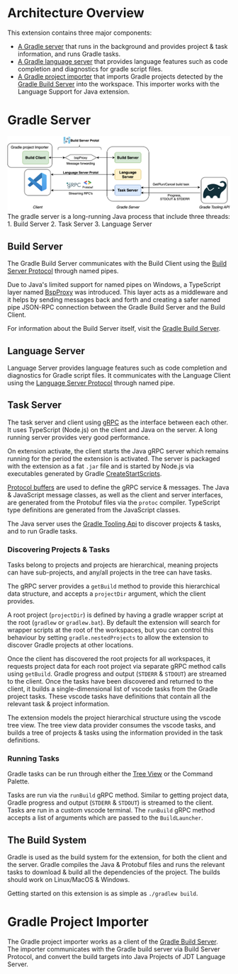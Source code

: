 # Architecture Overview

This extension contains three major components:
- [A Gradle server](./gradle-server) that runs in the background and provides project & task information, and runs Gradle tasks.
- [A Gradle language server](./gradle-language-server) that provides language features such as code completion and diagnostics for gradle script files.
- [A Gradle project importer](./extension/jdtls.ext/com.microsoft.gradle.bs.importer) that imports Gradle projects detected by the [Gradle Build Server](https://github.com/microsoft/build-server-for-gradle) into the workspace. This importer works with the Language Support for Java extension.

# Gradle Server

<img src="images/gradle-server-architecture.svg" />
The gradle server is a long-running Java process that include three threads: 1. Build Server 2. Task Server 3. Language Server

## Build Server
The Gradle Build Server communicates with the Build Client using the [Build Server Protocol](https://build-server-protocol.github.io/) through named pipes.

Due to Java's limited support for named pipes on Windows, a TypeScript layer named [BspProxy](./extension/src/bs/BspProxy.ts) was introduced. This layer acts as a middleware and it helps by sending messages back and forth and creating a safer named pipe JSON-RPC connection between the Gradle Build Server and the Build Client.

For information about the Build Server itself, visit the [Gradle Build Server](https://github.com/microsoft/build-server-for-gradle).

## Language Server
Language Server provides language features such as code completion and diagnostics for Gradle script files. It communicates with the Language Client using the [Language Server Protocol](https://microsoft.github.io/language-server-protocol/) through named pipe.

## Task Server
The task server and client using [gRPC](https://grpc.io/) as the interface between each other. It uses TypeScript (Node.js) on the client and Java on the server. A long running server provides very good performance.

On extension activate, the client starts the Java gRPC server which remains running for the period the extension is activated. The server is packaged with the extension as a fat `.jar` file and is started by Node.js via executables generated by Gradle [CreateStartScripts](https://docs.gradle.org/current/dsl/org.gradle.jvm.application.tasks.CreateStartScripts.html).

[Protocol buffers](https://developers.google.com/protocol-buffers) are used to define the gRPC service & messages. The Java & JavaScript message classes, as well as the client and server interfaces, are generated from the Protobuf files via the `protoc` compiler. TypeScript type definitions are generated from the JavaScript classes.

The Java server uses the [Gradle Tooling Api](https://docs.gradle.org/current/userguide/third_party_integration.html#embedding) to discover projects & tasks, and to run Gradle tasks.

### Discovering Projects & Tasks

Tasks belong to projects and projects are hierarchical, meaning projects can have sub-projects, and any/all projects in the tree can have tasks.

The gRPC server provides a `getBuild` method to provide this hierarchical data structure, and accepts a `projectDir` argument, which the client provides.

A root project (`projectDir`) is defined by having a gradle wrapper script at the root (`gradlew` or `gradlew.bat`). By default the extension will search for wrapper scripts at the root of the workspaces, but you can control this behaviour by setting `gradle.nestedProjects` to allow the extension to discover Gradle projects at other locations.

Once the client has discovered the root projects for all workspaces, it requests project data for each root project via separate gRPC method calls using `getBuild`. Gradle progress and output (`STDERR` & `STDOUT`) are streamed to the client. Once the tasks have been discovered and returned to the client, it builds a single-dimensional list of vscode tasks from the Gradle project tasks. These vscode tasks have definitions that contain all the relevant task & project information.

The extension models the project hierarchical structure using the vscode tree view. The tree view data provider consumes the vscode tasks, and builds a tree of projects & tasks using the information provided in the task definitions.

### Running Tasks

Gradle tasks can be run through either the [Tree View](https://code.visualstudio.com/api/extension-guides/tree-view) or the Command Palette.

Tasks are run via the `runBuild` gRPC method. Similar to getting project data, Gradle progress and output (`STDERR` & `STDOUT`) is streamed to the client. Tasks are run in a custom vscode terminal. The `runBuild` gRPC method accepts a list of arguments which are passed to the `BuildLauncher`.

## The Build System

Gradle is used as the build system for the extension, for both the client and the server. Gradle compiles the Java & Protobuf files and runs the relevant tasks to download & build all the dependencies of the project. The builds should work on Linux/MacOS & Windows.

Getting started on this extension is as simple as `./gradlew build`.

# Gradle Project Importer

The Gradle project importer works as a client of the [Gradle Build Server](https://github.com/microsoft/build-server-for-gradle). The importer communicates with the Gradle build server via Build Server Protocol, and convert the build targets into Java Projects of JDT Language Server.
